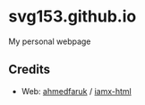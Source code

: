# svg153.github.io

My personal webpage

## Credits

- Web: [ahmedfaruk](https://github.com/ahmedfaruk) / [iamx-html](https://github.com/ahmedfaruk/iamx-html)